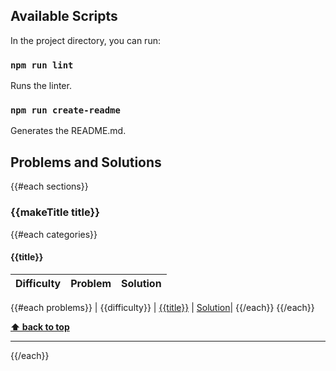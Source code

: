 ## Available Scripts

In the project directory, you can run:

### `npm run lint`
Runs the linter.
###  `npm run create-readme`
Generates the README.md.
## Problems and Solutions
{{#each sections}}

### {{makeTitle title}}
{{#each categories}}
#### {{title}}
| Difficulty | Problem | Solution |
| --- | --- | --- |
{{#each problems}}
| {{difficulty}} | [{{title}}]({{link}}) | [Solution]({{path}})|
{{/each}}
{{/each}}

**[⬆ back to top](#Table-of-contents)**

---
{{/each}}


